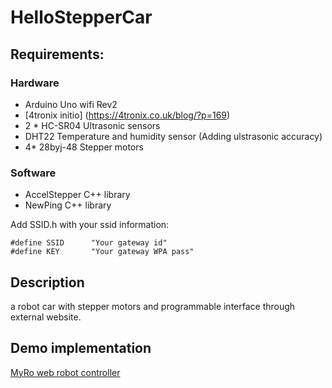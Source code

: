 # HelloStepperCar


## Requirements:   

### Hardware
- Arduino Uno wifi Rev2    
- [4tronix initio] (https://4tronix.co.uk/blog/?p=169)
- 2 * HC-SR04 Ultrasonic sensors
- DHT22 Temperature and humidity sensor (Adding ulstrasonic accuracy)   
- 4* 28byj-48 Stepper motors  

### Software

- AccelStepper C++ library
- NewPing C++ library  

Add SSID.h with your ssid information:   

```
#define SSID      "Your gateway id"   
#define KEY       "Your gateway WPA pass"   
```
## Description
a robot car with stepper motors and programmable interface through external website.

## Demo implementation
[MyRo web robot controller](https://robo.sukelluspaikka.fi)

